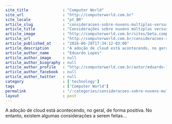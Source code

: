 ```yaml
---
site_title               : "Computer World"
site_url                 : "http://computerworld.com.br"
site_locale              : "pt_BR"
article_slug             : "consideracoes-sobre-nuvens-multiplas-versus-nuvens-hibridas"
article_title            : "Considerações sobre nuvens múltiplas versus nuvens híbridas"
article_image            : "http://computerworld.com.br/sites/beta.computerworld.com.br/files/news_articles/cloud_iot_digital_nuvem.jpg"
article_url              : "http://computerworld.com.br/consideracoes-sobre-nuvens-multiplas-versus-nuvens-hibridas"
article_published_at     : "2016-06-28T17:34:12-03:00"
article_description      : "A adoção de cloud está acontecendo, no geral, de forma positiva. No entanto, existem algumas considerações a serem feitas..."
article_author_name      : "Eduardo Lopes"
article_author_image     : null
article_author_biography : null
article_author_profile   : "http://computerworld.com.br/autor/eduardo-lopes"
article_author_facebook  : null
article_author_twitter   : null
category                 : ['technology']
tags                     : ['Computer World']
permalink                : "/:categories/consideracoes-sobre-nuvens-multiplas-versus-nuvens-hibridas/"
layout                   : post
---
```


A adoção de cloud está acontecendo, no geral, de forma positiva. No entanto, existem algumas considerações a serem feitas...
